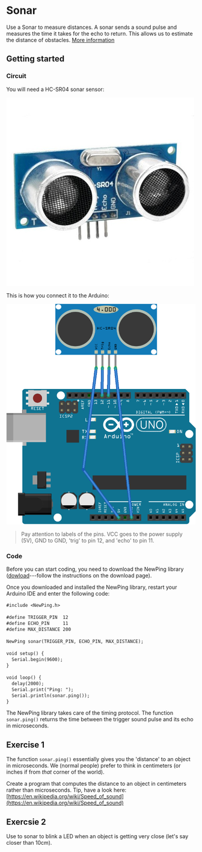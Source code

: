 # Sonar

Use a Sonar to measure distances. A sonar sends a sound pulse and measures the time it takes for the echo to return. This allows us to estimate the distance of obstacles. [More information](/arduino/bg-sonar)

## Getting started

### Circuit

You will need a HC-SR04 sonar sensor:

![Servo](sonar.jpg "300px")

This is how you connect it to the Arduino:

![Sonar hookup](BB-Sonar.png "300px")

> Pay attention to labels of the pins. VCC goes to the power supply (5V), GND to GND, 'trig' to pin 12, and 'echo' to pin 11.

### Code

Before you can start coding, you need to download the NewPing library ([dowload](http://playground.arduino.cc/Code/NewPing)---follow the instructions on the download page).

Once you downloaded and installed the NewPing library, restart your Arduino IDE and enter the following code:

    #include <NewPing.h>

    #define TRIGGER_PIN  12
    #define ECHO_PIN     11
    #define MAX_DISTANCE 200

    NewPing sonar(TRIGGER_PIN, ECHO_PIN, MAX_DISTANCE);

    void setup() {
      Serial.begin(9600);
    }

    void loop() {
      delay(2000);
      Serial.print("Ping: ");
      Serial.println(sonar.ping());
    }

The NewPing library takes care of the timing protocol. The function `sonar.ping()` returns the time between the trigger sound pulse and its echo in microseconds.

## Exercise 1

The function `sonar.ping()` essentially gives you the 'distance' to an object in microseconds. We (normal people) prefer to think in centimeters (or inches if from _that_ corner of the world).

Create a program that computes the distance to an object in centimeters rather than microseconds. Tip, have a look here: [https://en.wikipedia.org/wiki/Speed_of_sound](https://en.wikipedia.org/wiki/Speed_of_sound)

## Exercsie 2

Use to sonar to blink a LED when an object is getting very close (let's say closer than 10cm).
